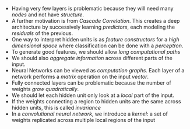 - Having very few layers is problematic because they will need many *nodes* and not have *structure*. 
- A further motivation is from  *Cascade Correlation*. This creates a deep architecture by successively learning *predictors*, each modeling the *residuals* of the previous. 
- One way to interpret hidden units is as *feature constructors* for a *high dimensional space* where classification can be done with a *perceptron*. 
- To generate good features, we should allow *long computational paths* 
- We should also *aggregate information* across different parts of the input. 
- Neural Networks can be viewed as *computation graphs*. Each layer of a network performs a *matrix* operation on the input *vector*. 
- Fully connected layers can be problematic because the number of weights *grow quadratically*. 
- We should let each hidden unit only look at a *local* part of the input. 
- If the weights connecting a region to hidden units are the same across hidden units, this is called *invariance*
- In a *convolutional neural network*, we introduce a *kernel*: a set of weights replicated across multiple local regions of the input 